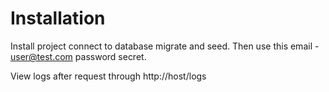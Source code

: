 # Installation

Install project connect to database migrate and seed. Then use this email - user@test.com password secret.

View logs after request through http://host/logs
